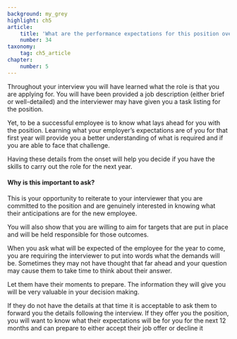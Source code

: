 ```yaml
---
background: my_grey
highlight: ch5
article:
    title: 'What are the performance expectations for this position over the first 12 months?'
    number: 34
taxonomy:
    tag: ch5_article
chapter:
    number: 5
---
```

Throughout your interview you will have learned what the role is that you are applying for. You will have been provided a job description (either brief or well-detailed) and the interviewer may have given you a task listing for the position.

Yet, to be a successful employee is to know what lays ahead for you with the position. Learning what your employer’s expectations are of you for that first year will provide you a better understanding of what is required and if you are able to face that challenge.

Having these details from the onset will help you decide if you have the skills to carry out the role for the next year.

#### Why is this important to ask?
This is your opportunity to reiterate to your interviewer that you are committed to the position and are genuinely interested in knowing what their anticipations are for the new employee.

You will also show that you are willing to aim for targets that are put in place and will be held responsible for those outcomes.

When you ask what will be expected of the employee for the year to come, you are requiring the interviewer to put into words what the demands will be. Sometimes they may not have thought that far ahead and your question may cause them to take time to think about their answer.

Let them have their moments to prepare. The information they will give you will be very valuable in your decision making.

If they do not have the details at that time it is acceptable to ask them to forward you the details following the interview. If they offer you the position, you will want to know what their expectations will be for you for the next 12 months and can prepare to either accept their job offer or decline it
